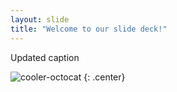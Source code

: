 ```yaml
---
layout: slide
title: "Welcome to our slide deck!"
---
```


Updated caption

![cooler-octocat](https://octodex.github.com/images/twenty-percent-cooler-octocat.png)
{: .center}
